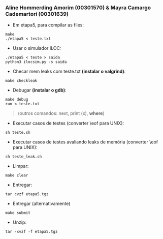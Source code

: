 ### Aline Hommerding Amorim (00301570) & Mayra Camargo Cademartori (00301639)

-   Em etapa5, para compilar as files:

```
make
./etapa5 < teste.txt
```

-   Usar o simulador ILOC:

```
./etapa5 < teste > saida
python3 ilocsim.py -s saida
```

-   Checar mem leaks com teste.txt **(instalar o valgrind)**:

```
make checkleak
```

-   Debugar **(instalar o gdb)**:

```
make debug
run < teste.txt
```

> (outros comandos: next, print (x), **where**)

-   Executar casos de testes (converter \eof para UNIX):

```
sh teste.sh
```

-   Executar casos de testes avaliando leaks de memória (converter \eof para UNIX):

```
sh teste_leak.sh
```

-   Limpar:

```
make clear
```

-   Entregar:

```
tar cvzf etapa5.tgz
```

- Entregar (alternativamente)

```
make submit
```

-   Unzip:

```
tar -xvzf -f etapa5.tgz
```
